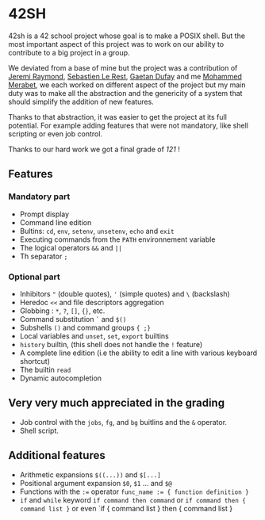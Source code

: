 # 42SH

42sh is a 42 school project whose goal is to make a POSIX shell. But the most important aspect of this project was to work on our ability to contribute to a big project in a group.

We deviated from a base of mine but the project was a contribution of [Jeremi Raymond](https://github.com/jraymond96), [Sebastien Le Rest](https://github.com/SLeRest), [Gaetan Dufay](https://github.com/gdufay) and me [Mohammed Merabet](https://github.com/mmerabet42), we each worked on different aspect of the project but my main duty was to make all the abstraction and the genericity of a system that should simplify the addition of new features.

Thanks to that abstraction, it was easier to get the project at its full potential. For example adding features that were not mandatory, like shell scripting or even job control.

Thanks to our hard work we got a final grade of *121* !

## Features

### Mandatory part

* Prompt display
* Command line edition
* Bultins: `cd`, `env`, `setenv`, `unsetenv`, `echo` and `exit`
* Executing commands from the `PATH` environnement variable
* The logical operators `&&` and `||`
* Th separator `;`

### Optional part

* Inhibitors `"` (double quotes), `'` (simple quotes) and `\` (backslash)
* Heredoc `<<` and file descriptors aggregation
* Globbing : `*`, `?`, `[]`, `{}`, etc.
* Command substitution ``` ` ``` and `$()`
* Subshells `()` and command groups `{ ;}`
* Local variables and `unset`, `set`, `export` builtins
* `history` builtin, (this shell does not handle the `!` feature)
* A complete line edition (i.e the ability to edit a line with various keyboard shortcut)
* The builtin `read`
* Dynamic autocompletion

## Very very much appreciated in the grading

* Job control with the `jobs`, `fg`,  and `bg` buitlins and the `&` operator.
* Shell script.

## Additional features

* Arithmetic expansions `$((...))` and `$[...]`
* Positional argument expansion `$0`, `$1` ... and `$@`
* Functions with the `:=` operator `func_name := { function definition }`
* `if` and `while` keyword `if command then command` or `if command then { command list }` or even `if { command list } then { command list }
